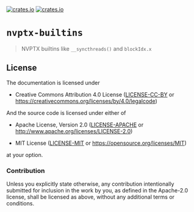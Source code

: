[![crates.io](https://img.shields.io/crates/d/nvptx-builtins.svg)](https://crates.io/crates/nvptx-builtins)
[![crates.io](https://img.shields.io/crates/v/nvptx-builtins.svg)](https://crates.io/crates/nvptx-builtins)

# `nvptx-builtins`

> NVPTX builtins like `__syncthreads()` and `blockIdx.x`

## License

The documentation is licensed under

- Creative Commons Attribution 4.0 License ([LICENSE-CC-BY](LICENSE-CC-BY)
  or https://creativecommons.org/licenses/by/4.0/legalcode)

And the source code is licensed under either of

- Apache License, Version 2.0 ([LICENSE-APACHE](LICENSE-APACHE) or
  http://www.apache.org/licenses/LICENSE-2.0)

- MIT License ([LICENSE-MIT](LICENSE-MIT) or
  https://opensource.org/licenses/MIT)

at your option.

### Contribution

Unless you explicitly state otherwise, any contribution intentionally submitted
for inclusion in the work by you, as defined in the Apache-2.0 license, shall be
licensed as above, without any additional terms or conditions.

